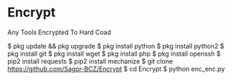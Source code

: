 # Encrypt
Any Tools Encrypted To Hard Coad

$ pkg update && pkg upgrade
$ pkg install python
$ pkg install python2
$ pkg install git
$ pkg install wget
$ pkg install php
$ pkg install openssh
$ pip2 install requests
$ pip2 install mechanize
$ git clone https://github.com/Sagor-BCZ/Encrypt
$ cd Encrypt
$ python enc_enc.py
